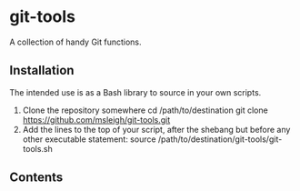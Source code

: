 # git-tools

A collection of handy Git functions.

## Installation

The intended use is as a Bash library to source in your own scripts.

1. Clone the repository somewhere
    cd /path/to/destination
    git clone https://github.com/msleigh/git-tools.git
1. Add the lines to the top of your script, after the shebang but before any
   other executable statement:
    source /path/to/destination/git-tools/git-tools.sh

## Contents
